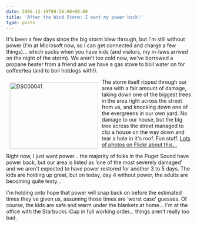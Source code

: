 ```yaml
---
date: 2006-12-19T09:50:00+00:00
title: 'After the Wind Storm: I want my power back!'
type: posts
---
```

It's been a few days since the big storm blew through, but I'm still without power (I'm at Microsoft now, so I can get connected and charge a few things)... which sucks when you have kids (and visitors, my in-laws arrived on the night of the storm). We aren't too cold now, we've borrowed a propane heater from a friend and we have a gas stove to boil water on for coffee/tea (and to boil hotdogs with!).

[<img style="margin: 10px" height="180" alt="DSC00041" src="http://static.flickr.com/140/326944658_454577007d_m.jpg" width="240" align="left" border="0" />](http://www.flickr.com/photos/duncanma/326944658/ "Photo Sharing")The storm itself ripped through our area with a fair amount of damage, taking down one of the biggest trees in the area right across the street from us, and knocking down one of the evergreens in our own yard. No damage to our house, but the big tree across the street managed to clip a house on the way down and tear a hole in it's roof. Fun stuff.  [Lots of photos on Flickr about this...](http://www.flickr.com/photos/54156810@N00/sets/72157594423999231/)

Right now, I just want power... the majority of folks in the Puget Sound have power back, but our area is listed as &#8216;one of the most severely damaged' and we aren't expected to have power restored for another 3 to 5 days. The kids are holding up great, but on today, day 4 without power, the adults are becoming quite testy...

I'm holding onto hope that power will snap back on before the estimated times they've given us, assuming those times are &#8216;worst case' guesses. Of course, the kids are safe and warm under the blankets at home... I'm at the office with the Starbucks iCup in full working order... things aren't really too bad.
